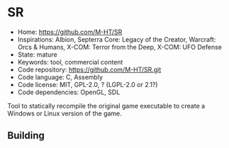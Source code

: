 # SR

- Home: https://github.com/M-HT/SR
- Inspirations: Albion, Septerra Core: Legacy of the Creator, Warcraft: Orcs & Humans, X-COM: Terror from the Deep, X-COM: UFO Defense
- State: mature
- Keywords: tool, commercial content
- Code repository: https://github.com/M-HT/SR.git
- Code language: C, Assembly
- Code license: MIT, GPL-2.0, ? (LGPL-2.0 or 2.1?)
- Code dependencies: OpenGL, SDL

Tool to statically recompile the original game executable to create a Windows or Linux version of the game.

## Building
